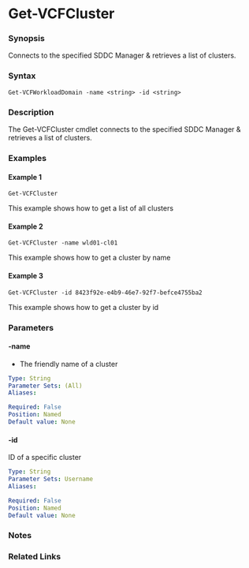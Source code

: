 # Get-VCFCluster

### Synopsis
Connects to the specified SDDC Manager & retrieves a list of clusters.

### Syntax
```
Get-VCFWorkloadDomain -name <string> -id <string>
```

### Description
The Get-VCFCluster cmdlet connects to the specified SDDC Manager & retrieves a list of clusters.

### Examples
#### Example 1
```
Get-VCFCluster
```
This example shows how to get a list of all clusters

#### Example 2
```
Get-VCFCluster -name wld01-cl01
```
This example shows how to get a cluster by name

#### Example 3
```
Get-VCFCluster -id 8423f92e-e4b9-46e7-92f7-befce4755ba2
```
This example shows how to get a cluster by id

### Parameters

#### -name
- The friendly name of a cluster

```yaml
Type: String
Parameter Sets: (All)
Aliases:

Required: False
Position: Named
Default value: None
```

#### -id
ID of a specific cluster

```yaml
Type: String
Parameter Sets: Username
Aliases:

Required: False
Position: Named
Default value: None
```

### Notes

### Related Links
